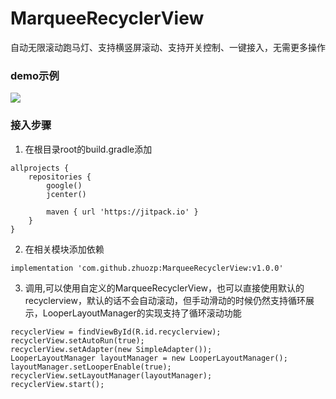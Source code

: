 # MarqueeRecyclerView
自动无限滚动跑马灯、支持横竖屏滚动、支持开关控制、一键接入，无需更多操作

### demo示例
![](https://github.com/zhuozp/MarqueeRecyclerView/blob/master/images/device-2020-03-18-192611.gif)

### 接入步骤

1. 在根目录root的build.gradle添加
```
allprojects {
    repositories {
        google()
        jcenter()

        maven { url 'https://jitpack.io' }
    }
}
```

2. 在相关模块添加依赖
```
implementation 'com.github.zhuozp:MarqueeRecyclerView:v1.0.0'
```

3. 调用,可以使用自定义的MarqueeRecyclerView，也可以直接使用默认的recyclerview，默认的话不会自动滚动，但手动滑动的时候仍然支持循环展示，LooperLayoutManager的实现支持了循环滚动功能
```
recyclerView = findViewById(R.id.recyclerview);
recyclerView.setAutoRun(true);
recyclerView.setAdapter(new SimpleAdapter());
LooperLayoutManager layoutManager = new LooperLayoutManager();
layoutManager.setLooperEnable(true);
recyclerView.setLayoutManager(layoutManager);
recyclerView.start();
```
